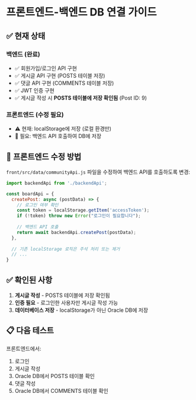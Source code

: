 # 프론트엔드-백엔드 DB 연결 가이드

## ✅ 현재 상태

### 백엔드 (완료)
- ✅ 회원가입/로그인 API 구현
- ✅ 게시글 API 구현 (POSTS 테이블 저장)
- ✅ 댓글 API 구현 (COMMENTS 테이블 저장)
- ✅ JWT 인증 구현
- ✅ 게시글 작성 시 **POSTS 테이블에 저장 확인됨** (Post ID: 9)

### 프론트엔드 (수정 필요)
- ⚠️ 현재: localStorage에 저장 (로컬 환경만)
- 🔄 필요: 백엔드 API 호출하여 DB에 저장

## 🔧 프론트엔드 수정 방법

`front/src/data/communityApi.js` 파일을 수정하여 백엔드 API를 호출하도록 변경:

```javascript
import backendApi from './backendApi';

const boardApi = {
  createPost: async (postData) => {
    // 로그인 여부 확인
    const token = localStorage.getItem('accessToken');
    if (!token) throw new Error("로그인이 필요합니다");
    
    // 백엔드 API 호출
    return await backendApi.createPost(postData);
  },
  
  // 기존 localStorage 로직은 주석 처리 또는 제거
  // ...
}
```

## ✅ 확인된 사항

1. **게시글 작성** - POSTS 테이블에 저장 확인됨
2. **인증 필요** - 로그인한 사용자만 게시글 작성 가능
3. **데이터베이스 저장** - localStorage가 아닌 Oracle DB에 저장

## 📋 다음 테스트

프론트엔드에서:
1. 로그인
2. 게시글 작성
3. Oracle DB에서 POSTS 테이블 확인
4. 댓글 작성
5. Oracle DB에서 COMMENTS 테이블 확인

